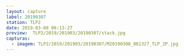 ```yaml
---
layout: capture
label: 20190307
station: TLP2
date: 2019-03-08 06:13:27
preview:  TLP2/2019/201903/20190307/stack.jpg
capturas:
  - imagem: TLP2/2019/201903/20190307/M20190308_061327_TLP_2P.jpg
---
```

